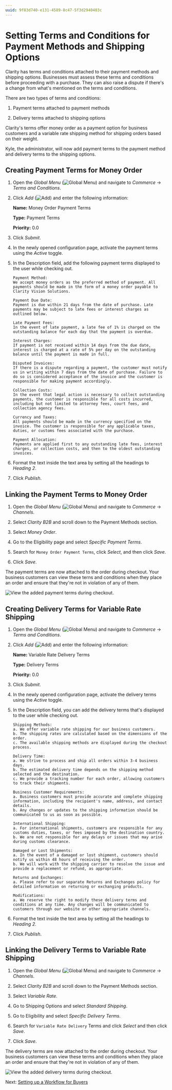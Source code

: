 ```yaml
---
uuid: 9f83d740-e131-4589-8c47-5f3d2940403c
---
```

# Setting Terms and Conditions for Payment Methods and Shipping Options

Clarity has terms and conditions attached to their payment methods and shipping options. Businesses must assess these terms and conditions before proceeding with a purchase. They can also raise a dispute if there's a change from what's mentioned on the terms and conditions. 

There are two types of terms and conditions: 

1. Payment terms attached to payment methods 

1. Delivery terms attached to shipping options 

Clarity's terms offer money order as a payment option for business customers and a variable rate shipping method for shipping orders based on their weight.

Kyle, the administrator, will now add payment terms to the payment method and delivery terms to the shipping options. 

## Creating Payment Terms for Money Order

1. Open the *Global Menu* (![Global Menu](../../images/icon-applications-menu.png)) and navigate to *Commerce* &rarr; *Terms and Conditions*.

1. Click *Add* (![Add](../../images/icon-add.png)) and enter the following information:

   **Name:** Money Order Payment Terms

   **Type:** Payment Terms

   **Priority:** 0.0

1. Click *Submit*.

1. In the newly opened configuration page, activate the payment terms using the *Active* toggle.

1. In the Description field, add the following payment terms displayed to the user while checking out.

   ```
   Payment Method:
   We accept money orders as the preferred method of payment. All payments should be made in the form of a money order payable to Clarity Vision Solutions.

   Payment Due Date:
   Payment is due within 21 days from the date of purchase. Late payments may be subject to late fees or interest charges as outlined below.

   Late Payment Fees:
   In the event of late payment, a late fee of 1% is charged on the outstanding balance for each day that the payment is overdue.

   Interest Charges:
   If payment is not received within 14 days from the due date, interest is charged at a rate of 5% per day on the outstanding balance until the payment is made in full.

   Disputed Invoices:
   If there is a dispute regarding a payment, the customer must notify us in writing within 7 days from the date of purchase. Failure to do so is considered acceptance of the invoice and the customer is responsible for making payment accordingly.

   Collection Costs:
   In the event that legal action is necessary to collect outstanding payments, the customer is responsible for all costs incurred, including but not limited to attorney fees, court fees, and collection agency fees.

   Currency and Taxes:
   All payments should be made in the currency specified on the invoice. The customer is responsible for any applicable taxes, duties, or customs fees associated with the purchase.

   Payment Allocation:
   Payments are applied first to any outstanding late fees, interest charges, or collection costs, and then to the oldest outstanding invoices.
   ```

1. Format the text inside the text area by setting all the headings to *Heading 2*.

1. Click *Publish*.

## Linking the Payment Terms to Money Order

1. Open the *Global Menu* (![Global Menu](../../images/icon-applications-menu.png)) and navigate to *Commerce* &rarr; *Channels*.

1. Select *Clarity B2B* and scroll down to the Payment Methods section.

1. Select *Money Order*.

1. Go to the Eligibility page and select *Specific Payment Terms*.

1. Search for `Money Order Payment Terms`, click *Select*, and then click *Save*.

1. Click *Save*.

The payment terms are now attached to the order during checkout. Your business customers can view these terns and conditions when they place an order and ensure that they're not in violation of any of them.

![View the added payment terms during checkout.](./setting-terms-and-conditions-for-payment-methods-and-shipping-options/images/01.png)

## Creating Delivery Terms for Variable Rate Shipping

1. Open the *Global Menu* (![Global Menu](../../images/icon-applications-menu.png)) and navigate to *Commerce* &rarr; *Terms and Conditions*.

1. Click *Add* (![Add](../../images/icon-add.png)) and enter the following information:

   **Name:** Variable Rate Delivery Terms

   **Type:** Delivery Terms

   **Priority:** 0.0

1. Click *Submit*.

1. In the newly opened configuration page, activate the delivery terms using the *Active* toggle.

1. In the Description field, you can add the delivery terms that's displayed to the user while checking out.

   ```
   Shipping Methods:
   a. We offer variable rate shipping for our business customers.
   b. The shipping rates are calculated based on the dimensions of the order.
   c. The available shipping methods are displayed during the checkout process.

   Delivery Time:
   a. We strive to process and ship all orders within 3-4 business days.
   b. The estimated delivery time depends on the shipping method selected and the destination.
   c. We provide a tracking number for each order, allowing customers to track their shipments.

   Business Customer Requirements:
   a. Business customers must provide accurate and complete shipping information, including the recipient's name, address, and contact details.
   b. Any changes or updates to the shipping information should be communicated to us as soon as possible.

   International Shipping:
   a. For international shipments, customers are responsible for any customs duties, taxes, or fees imposed by the destination country.
   b. We are not responsible for any delays or issues that may arise during customs clearance.

   Damaged or Lost Shipments:
   a. In the event of a damaged or lost shipment, customers should notify us within 48 hours of receiving the order.
   b. We will work with the shipping carrier to resolve the issue and provide a replacement or refund, as appropriate.

   Returns and Exchanges:
   a. Please refer to our separate Returns and Exchanges policy for detailed information on returning or exchanging products.

   Modifications:
   a. We reserve the right to modify these delivery terms and conditions at any time. Any changes will be communicated to customers through our website or other appropriate channels.
   ```

1. Format the text inside the text area by setting all the headings to *Heading 2*.

1. Click *Publish*.

## Linking the Delivery Terms to Variable Rate Shipping

1. Open the *Global Menu* (![Global Menu](../../images/icon-applications-menu.png)) and navigate to *Commerce* &rarr; *Channels*.

1. Select *Clarity B2B* and scroll down to the Payment Methods section.

1. Select *Variable Rate*.

1. Go to Shipping Options and select *Standard Shipping*.

1. Go to Eligibility and select *Specific Delivery Terms*.

1. Search for `Variable Rate Delivery` Terms and click *Select* and then click *Save*.

1. Click *Save*.

The delivery terms are now attached to the order during checkout. Your business customers can view these terms and conditions when they place an order and ensure that they're not in violation of any of them.

![View the added delivery terms during checkout.](./setting-terms-and-conditions-for-payment-methods-and-shipping-options/images/02.png)

Next: [Setting up a Workflow for Buyers](./setting-up-a-workflow-for-buyers.md)
